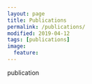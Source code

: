 ```yaml
---
layout: page
title: Publications
permalink: /publications/
modified: 2019-04-12
tags: [publications]
image: 
  feature:
---
```


publication
<!-- [Google Scholar Profile](http://scholar.google.com/citations?user=3HU8c9EAAAAJ&hl=en&oi=ao/)

Mascuch, S.J., Boudreau, P.D., Carland, T.M., **Pierce, N.T.**, Olson, J., Hensler, M.E., Choi, H., Campanale, J., Hamdoun, A., Nizet, V.,  Gerwick, W.H., Gaasterland, T., and Gerwick, L. Marine Natural Product Honaucin A Attenuates Inflammation by Activating the Nrf2-ARE Pathway. Journal of natural products 81.3 (2017): 506-514. DOI: 10.1021/acs.jnatprod.7b00734

Lindström, J. B., **Pierce, N.T.** and Latz, M. I. Role of TRP channels in dinoflagellate mechanotransduction. The Biological Bulletin 233.2 (2017): 151-167. DOI: https://doi.org/10.1086/695421

Navarro, M. O., Kwan, G. T., Batalov, O., Choi, C. Y., **Pierce, N. T.**, & Levin, L. A. (2016). Development of Embryonic Market Squid, *Doryteuthis opalescens*, under Chronic Exposure to Low Environmental pH and [O2]. PloS one, 11(12), e0167461.

Pereira, R. J., Barreto, F. S., **Pierce, N. T.**, Carneiro, M., & Burton, R. S. (2016). Transcriptome‐Wide Patterns of Divergence During Allopatric Evolution. Molecular ecology.

Elliger, C. A., Richmond, T. A., Lebaric, Z. N., **Pierce, N. T.**, Sweedler, J. V., & Gilly, W. F. (2011). Diversity of conotoxin types from Conus californicus reflects a diversity of prey types and a novel evolutionary history. Toxicon, 57(2), 311-322.

##### Nearing Completion

**Pierce, N.T.**, Navarro, M.O., Burton, R.S., Gaasterland, T.
Genome-wide Gene Expression Response of *Doryteuthis opalescens* Embryos to Low pH and Low Oxygen Conditions. 

[Contact](mailto:ntpierce@gmail.com) -->
